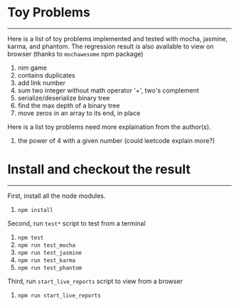 # Toy Problems
---

Here is a list of toy problems implemented and tested with mocha,
jasmine, karma, and phantom. The regression result is also available
to view on browser (thanks to `mochawesome` npm package)

1. nim game 
1. contains duplicates 
1. add link number
1. sum two integer without math operator '+', two's complement
1. serialize/deserialize binary tree
1. find the max depth of a binary tree
1. move zeros in an array to its end, in place

Here is a list toy problems need more explaination from the author(s).

1. the power of 4 with a given number (could leetcode explain more?)

# Install and checkout the result
---

First, install all the node modules.

1. `npm install`

Second, run `test*` script to test from a terminal

1. `npm test`
1. `npm run test_mocha`
1. `npm run test_jasmine`
1. `npm run test_karma`
1. `npm run test_phantom`

Third, run `start_live_reports` script to view from a browser

1. `npm run start_live_reports`


